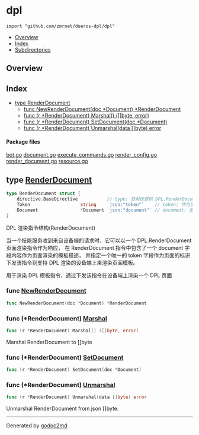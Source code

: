 

# dpl
`import "github.com/zmrnet/dueros-dpl/dpl"`

* [Overview](#pkg-overview)
* [Index](#pkg-index)
* [Subdirectories](#pkg-subdirectories)

## <a name="pkg-overview">Overview</a>



## <a name="pkg-index">Index</a>
* [type RenderDocument](#RenderDocument)
  * [func NewRenderDocument(doc *Document) *RenderDocument](#NewRenderDocument)
  * [func (r *RenderDocument) Marshal() ([]byte, error)](#RenderDocument.Marshal)
  * [func (r *RenderDocument) SetDocument(doc *Document)](#RenderDocument.SetDocument)
  * [func (r *RenderDocument) Unmarshal(data []byte) error](#RenderDocument.Unmarshal)


#### <a name="pkg-files">Package files</a>
[bot.go](/src/github.com/zmrnet/dueros-dpl/dpl/bot.go) [document.go](/src/github.com/zmrnet/dueros-dpl/dpl/document.go) [execute_commands.go](/src/github.com/zmrnet/dueros-dpl/dpl/execute_commands.go) [render_config.go](/src/github.com/zmrnet/dueros-dpl/dpl/render_config.go) [render_document.go](/src/github.com/zmrnet/dueros-dpl/dpl/render_document.go) [resource.go](/src/github.com/zmrnet/dueros-dpl/dpl/resource.go) 






## <a name="RenderDocument">type</a> [RenderDocument](/src/target/render_document.go?s=605:1018#L16)
``` go
type RenderDocument struct {
    directive.BaseDirective           // type: 目前仅提供 DPL.RenderDocument 作为页面的渲染模板指令
    Token                   string    `json:"token"`    // token: 作为当前页面渲染指令在页面渲染后的唯一标识
    Document                *Document `json:"document"` // document: 包含渲染环境、指定渲染页面的 document 协议内容数据对象
}

```
DPL 渲染指令结构(RenderDocument)

当一个技能服务收到来自设备端的请求时，它可以以一个 DPL.RenderDocument 页面渲染指令作为响应，
在 RenderDocument 指令中包含了一个 document 字段内容作为页面渲染的模板描述，
并指定一个唯一的 token 字段作为页面的标识下发该指令到支持 DPL 渲染的设备端上来渲染页面模板。

用于渲染 DPL 模板指令，通过下发该指令在设备端上渲染一个 DPL 页面







### <a name="NewRenderDocument">func</a> [NewRenderDocument](/src/target/render_document.go?s=1348:1401#L36)
``` go
func NewRenderDocument(doc *Document) *RenderDocument
```




### <a name="RenderDocument.Marshal">func</a> (\*RenderDocument) [Marshal](/src/target/render_document.go?s=1193:1243#L28)
``` go
func (r *RenderDocument) Marshal() ([]byte, error)
```
Marshal RenderDocument to []byte




### <a name="RenderDocument.SetDocument">func</a> (\*RenderDocument) [SetDocument](/src/target/render_document.go?s=1273:1324#L32)
``` go
func (r *RenderDocument) SetDocument(doc *Document)
```



### <a name="RenderDocument.Unmarshal">func</a> (\*RenderDocument) [Unmarshal](/src/target/render_document.go?s=1066:1119#L23)
``` go
func (r *RenderDocument) Unmarshal(data []byte) error
```
Unmarshal RenderDocument from json []byte.








- - -
Generated by [godoc2md](http://godoc.org/github.com/davecheney/godoc2md)
